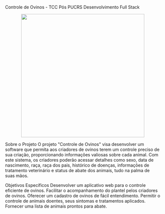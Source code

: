 Controle de Ovinos - TCC Pós PUCRS Desenvolvimento Full Stack
<p align="center"><img src="[sua_imagem_aqui]" width="400"></p>
<p align="center">
</p>
Sobre o Projeto
O projeto "Controle de Ovinos" visa desenvolver um software que permita aos criadores de ovinos terem um controle preciso de sua criação, proporcionando informações valiosas sobre cada animal. Com este sistema, os criadores poderão acessar detalhes como sexo, data de nascimento, raça, raça dos pais, histórico de doenças, informações de tratamento veterinário e status de abate dos animais, tudo na palma de suas mãos.

Objetivos Específicos
Desenvolver um aplicativo web para o controle eficiente de ovinos.
Facilitar o acompanhamento do plantel pelos criadores de ovinos.
Oferecer um cadastro de ovinos de fácil entendimento.
Permitir o controle de animais doentes, seus sintomas e tratamentos aplicados.
Fornecer uma lista de animais prontos para abate.